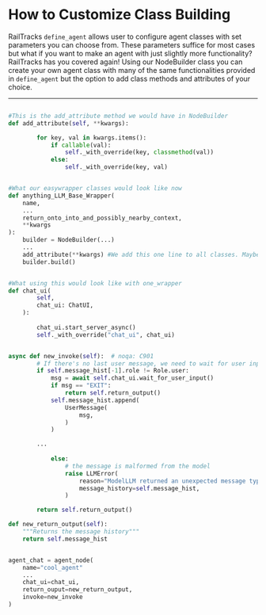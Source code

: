 # How to Customize Class Building

RailTracks `define_agent` allows user to configure agent classes with set parameters you can choose from. These parameters suffice for most cases but what if you want to make an agent with just slightly more functionality? RailTracks has you covered again! Using our NodeBuilder class you can create your own agent class with many of the same functionalities provided in `define_agent` but the option to add class methods and attributes of your choice. 

---


```python

#This is the add_attribute method we would have in NodeBuilder
def add_attribute(self, **kwargs):

        for key, val in kwargs.items():
            if callable(val):
                self._with_override(key, classmethod(val))
            else:
                self._with_override(key, val)
```


```python

#What our easywrapper classes would look like now
def anything_LLM_Base_Wrapper(
    name,
    ...
    return_onto_into_and_possibly_nearby_context,
    **kwargs
):
    builder = NodeBuilder(...)
    ...
    add_attribute(**kwargs) #We add this one line to all classes. Maybe put in build() to help DRY
    builder.build()
```

```python

#What using this would look like with one_wrapper
def chat_ui(
        self,
        chat_ui: ChatUI,
    ):
       
        chat_ui.start_server_async()
        self._with_override("chat_ui", chat_ui)


async def new_invoke(self):  # noqa: C901
        # If there's no last user message, we need to wait for user input
        if self.message_hist[-1].role != Role.user:
            msg = await self.chat_ui.wait_for_user_input()
            if msg == "EXIT":
                return self.return_output()
            self.message_hist.append(
                UserMessage(
                    msg,
                )
            )

        ...
            
            else:
                # the message is malformed from the model
                raise LLMError(
                    reason="ModelLLM returned an unexpected message type.",
                    message_history=self.message_hist,
                )

        return self.return_output()

def new_return_output(self):
    """Returns the message history"""
    return self.message_hist


agent_chat = agent_node(
    name="cool_agent"
    ...
    chat_ui=chat_ui,
    return_ouput=new_return_output,
    invoke=new_invoke
)

```